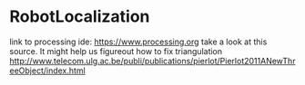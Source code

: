 # RobotLocalization
link to processing ide: https://www.processing.org
take a look at this source. It might help us figureout how to fix triangulation 
    http://www.telecom.ulg.ac.be/publi/publications/pierlot/Pierlot2011ANewThreeObject/index.html
